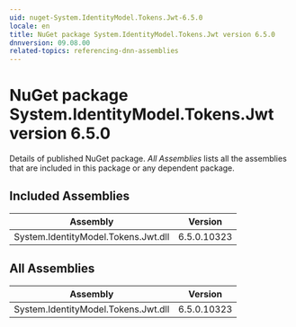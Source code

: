 ```yaml
---
uid: nuget-System.IdentityModel.Tokens.Jwt-6.5.0
locale: en
title: NuGet package System.IdentityModel.Tokens.Jwt version 6.5.0
dnnversion: 09.08.00
related-topics: referencing-dnn-assemblies
---
```


# NuGet package System.IdentityModel.Tokens.Jwt version 6.5.0
Details of published NuGet package.
*All Assemblies* lists all the assemblies that are included in this package or any dependent package.

## Included Assemblies

|Assembly|Version|
|---|---|
|System.IdentityModel.Tokens.Jwt.dll|6.5.0.10323|

## All Assemblies

|Assembly|Version|
|---|---|
|System.IdentityModel.Tokens.Jwt.dll|6.5.0.10323|

